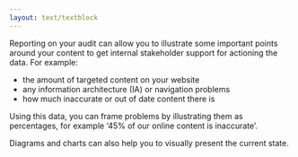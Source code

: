 ```yaml
---
layout: text/textblock
---
```


Reporting on your audit can allow you to illustrate some important points around your content to get internal stakeholder support for actioning the data. For example:
- the amount of targeted content on your website
- any information architecture (IA) or navigation problems
- how much inaccurate or out of date content there is

Using this data, you can frame problems by illustrating them as percentages, for example ‘45% of our online content is inaccurate’.

Diagrams and charts can also help you to visually present the current state.
